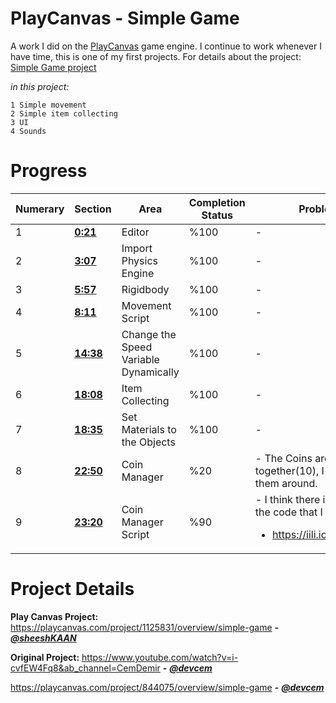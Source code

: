 # PlayCanvas - Simple Game
A work I did on the [PlayCanvas](https://playcanvas.com/) game engine. I continue to work whenever I have time, this is one of my first projects. For details about the project: [Simple Game project](https://playcanvas.com/project/1125831/overview/simple-game)

_in this project:_
```
1 Simple movement
2 Simple item collecting
3 UI
4 Sounds
```
# Progress
<table border="0" width="100%">
    <thead>
        <tr>
            <th>Numerary</th>
            <th>Section</th>
            <th>Area</th>
            <th>Completion Status</th>
            <th>Problems</th>
        </tr>
    </thead>
<tbody>
       <tr>
            <td>1</td>
            <td> <b> <a href="https://www.youtube.com/watch?v=i-cvfEW4Fq8">0:21</a> </b> </td>
            <td>Editor</td>
            <td>%100</td>
            <td>-</td>
        </tr>
       <tr>
            <td>2</td>
            <td> <b> <a href="https://www.youtube.com/watch?v=i-cvfEW4Fq8">3:07</a> </b> </td>
            <td>Import Physics Engine</td>
            <td>%100</td>
            <td>-</td>
        </tr>
       <tr>
            <td>3</td>
            <td> <b> <a href="https://www.youtube.com/watch?v=i-cvfEW4Fq8">5:57</a> </b> </td>
            <td>Rigidbody</td>
            <td>%100</td>
            <td>-</td>
        </tr>
       <tr>
            <td>4</td>
            <td> <b> <a href="https://www.youtube.com/watch?v=i-cvfEW4Fq8">8:11</a> </b> </td>
            <td>Movement Script</td>
            <td>%100</td>
            <td>-</td>
        </tr>
       <tr>
            <td>5</td>
            <td> <b> <a href="https://www.youtube.com/watch?v=i-cvfEW4Fq8">14:38</a> </b> </td>
            <td>Change the Speed Variable Dynamically</td>
            <td>%100</td>
            <td>-</td>
        </tr>
       <tr>
            <td>6</td>
            <td> <b> <a href="https://www.youtube.com/watch?v=i-cvfEW4Fq8">18:08</a> </b> </td>
            <td>Item Collecting</td>
            <td>%100</td>
            <td>-</td>
        </tr>
       <tr>
            <td>7</td>
            <td> <b> <a href="https://www.youtube.com/watch?v=i-cvfEW4Fq8">18:35</a> </b> </td>
            <td>Set Materials to the Objects</td>
            <td>%100</td>
            <td>-</td>
        </tr>
       <tr>
            <td>8</td>
            <td> <b> <a href="https://www.youtube.com/watch?v=i-cvfEW4Fq8">22:50</a> </b> </td>
            <td>Coin Manager</td>
            <td>%20</td>
            <td>- The Coins are still nestled together(10), I can't spread them around.</td>
        </tr>
       <tr>
            <td>9</td>
            <td> <b> <a href="https://www.youtube.com/watch?v=i-cvfEW4Fq8">23:20</a> </b> </td>
            <td>Coin Manager Script</td>
            <td>%90</td>
            <td>- I think there is a bug in the code that I can't see.

 - https://iili.io/JkvsdVj.png </td>
        </tr>
<tbody>
</table>

# Project Details
**Play Canvas Project:** https://playcanvas.com/project/1125831/overview/simple-game **-** _**[@sheeshKAAN](https://github.com/sheeshKAAN)**_

**Original Project:** https://www.youtube.com/watch?v=i-cvfEW4Fq8&ab_channel=CemDemir **-** _**[@devcem](https://github.com/devcem)**_

https://playcanvas.com/project/844075/overview/simple-game **-** _**[@devcem](https://github.com/devcem)**_
